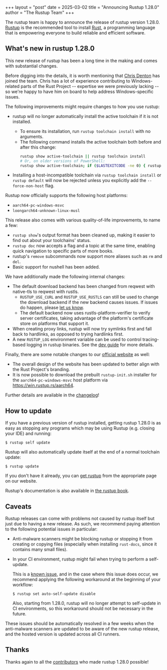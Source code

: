 +++
layout = "post"
date = 2025-03-02
title = "Announcing Rustup 1.28.0"
author = "The Rustup Team"
+++

The rustup team is happy to announce the release of rustup version 1.28.0.
[Rustup][install] is the recommended tool to install [Rust][rust], a programming language that is empowering everyone to build reliable and efficient software.

## What's new in rustup 1.28.0

This new release of rustup has been a long time in the making and comes with substantial changes.

Before digging into the details, it is worth mentioning that [Chris Denton](https://github.com/chrisdenton) has joined the team.
Chris has a lot of experience contributing to Windows-related parts of the Rust Project -- expertise we were previously lacking -- so we're happy to have him on board to help address Windows-specific issues.

The following improvements might require changes to how you use rustup:

- rustup will no longer automatically install the active toolchain if it is not installed.

  - To ensure its installation, run `rustup toolchain install` with no arguments.
  - The following command installs the active toolchain both before and after this change:
    ```sh
    rustup show active-toolchain || rustup toolchain install
    # Or, on older versions of PowerShell:
    rustup show active-toolchain; if ($LASTEXITCODE -ne 0) { rustup toolchain install }
    ```

- Installing a host-incompatible toolchain via `rustup toolchain install` or `rustup default` will
  now be rejected unless you explicitly add the `--force-non-host` flag.

Rustup now officially supports the following host platforms:

- `aarch64-pc-windows-msvc`
- `loongarch64-unknown-linux-musl`

This release also comes with various quality-of-life improvements, to name a few:

- `rustup show`'s output format has been cleaned up, making it easier to find out about your toolchains' status.
- `rustup doc` now accepts a flag and a topic at the same time, enabling quick navigation to specific parts of more books.
- rustup's `remove` subcommands now support more aliases such as `rm` and `del`.
- Basic support for nushell has been added.

We have additionally made the following internal changes:

- The default download backend has been changed from reqwest with native-tls to reqwest with rustls.
  - `RUSTUP_USE_CURL` and `RUSTUP_USE_RUSTLS` can still be used to change the download backend
    if the new backend causes issues. If issues do happen, please [let us know](https://github.com/rust-lang/rustup/issues/3806).
  - The default backend now uses rustls-platform-verifier to verify server certificates, taking
    advantage of the platform's certificate store on platforms that support it.
- When creating proxy links, rustup will now try symlinks first and fall back to hardlinks,
  as opposed to trying hardlinks first.
- A new `RUSTUP_LOG` environment variable can be used to control tracing-based logging in
  rustup binaries. See the [dev guide](https://rust-lang.github.io/rustup/dev-guide/tracing.html) for more details.

Finally, there are some notable changes to our [official website][install] as well:

- The overall design of the website has been updated to better align with the Rust Project's branding.
- It is now possible to download the prebuilt `rustup-init.sh` installer for the `aarch64-pc-windows-msvc` host platform via https://win.rustup.rs/aarch64.

Further details are available in the [changelog]!

## How to update

If you have a previous version of rustup installed, getting rustup 1.28.0 is as easy as stopping any programs which may be using Rustup (e.g. closing your IDE) and running:

```console
$ rustup self update
```

Rustup will also automatically update itself at the end of a normal toolchain update:

```console
$ rustup update
```

If you don't have it already, you can [get rustup][install] from the appropriate page on our website.

Rustup's documentation is also available in [the rustup book][book].

## Caveats

Rustup releases can come with problems not caused by rustup itself but just due to having a new release.
As such, we recommend paying attention to the following potential issues in particular:

- Anti-malware scanners might be blocking rustup or stopping it from creating or copying files
  (especially when installing `rust-docs`, since it contains many small files).

- In your CI environment, rustup might fail when trying to perform a self-update.

  This is a [known issue](https://github.com/rust-lang/rustup/issues/3709),
  and in the case where this issue does occur, we recommend applying the following workaround at the beginning of your workflow:

  ```console
  $ rustup set auto-self-update disable
  ```

  Also, starting from 1.28.0, rustup will no longer attempt to self-update in CI environments,
  so this workaround should not be necessary in the future.

These issues should be automatically resolved in a few weeks when the anti-malware scanners are updated to be aware of the new rustup release,
and the hosted version is updated across all CI runners.

## Thanks

Thanks again to all the [contributors] who made rustup 1.28.0 possible!

[book]: https://rust-lang.github.io/rustup/
[changelog]: https://github.com/rust-lang/rustup/blob/stable/CHANGELOG.md
[contributors]: https://github.com/rust-lang/rustup/blob/stable/CHANGELOG.md#detailed-changes
[install]: https://rustup.rs
[rust]: https://www.rust-lang.org
